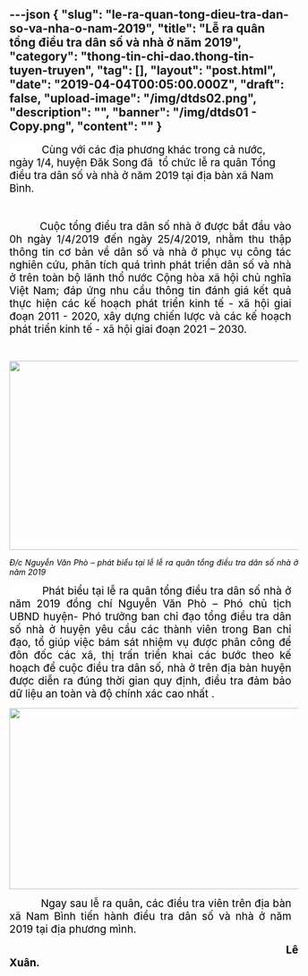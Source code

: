 ---json
{
    "slug": "le-ra-quan-tong-dieu-tra-dan-so-va-nha-o-nam-2019",
    "title": "Lễ ra quân tổng điều tra dân số và nhà ở năm 2019",
    "category": "thong-tin-chi-dao.thong-tin-tuyen-truyen",
    "tag": [],
    "layout": "post.html",
    "date": "2019-04-04T00:05:00.000Z",
    "draft": false,
    "upload-image": "/img/dtds02.png",
    "description": "",
    "banner": "/img/dtds01 - Copy.png",
    "__content__": ""
}
---
<p style="margin-right:.2pt"><span style="font-size:14.0pt"><span style="background-color:white"><span style="color:black">&nbsp; &nbsp; &nbsp; &nbsp; &nbsp; &nbsp;C&ugrave;ng với c&aacute;c địa phương kh&aacute;c trong cả nước, ng&agrave;y 1/4, huyện Đăk Song đ&atilde; &nbsp;tổ chức lễ ra qu&acirc;n Tổng điều tra d&acirc;n số v&agrave; nh&agrave; ở năm 2019 tại địa b&agrave;n x&atilde; Nam B&igrave;nh.</span></span></span></p>

<p style="margin-right:-9.0pt">&nbsp;</p>

<p style="margin-right:.2pt; text-align:justify"><span style="font-size:14.0pt"><span style="color:black">&nbsp; &nbsp; &nbsp; &nbsp; &nbsp;Cuộc tổng điều tra d&acirc;n số nh&agrave; ở được bắt đầu v&agrave;o 0h ng&agrave;y 1/4/2019 đến ng&agrave;y 25/4/2019,</span></span><span style="font-size:14.0pt"><span style="color:black"> nhằm thu thập th&ocirc;ng tin cơ bản về d&acirc;n số v&agrave; nh&agrave; ở phục vụ c&ocirc;ng t&aacute;c nghi&ecirc;n cứu, ph&acirc;n t&iacute;ch qu&aacute; tr&igrave;nh ph&aacute;t triển d&acirc;n số v&agrave; nh&agrave; ở tr&ecirc;n to&agrave;n bộ l&atilde;nh thổ nước Cộng h&ograve;a x&atilde; hội chủ nghĩa Việt Nam; đ&aacute;p ứng nhu cầu th&ocirc;ng tin đ&aacute;nh gi&aacute; kết quả thực hiện c&aacute;c kế hoạch ph&aacute;t triển kinh tế - x&atilde; hội giai đoạn 2011 - 2020, x&acirc;y dựng chiến lược v&agrave; c&aacute;c kế hoạch ph&aacute;t triển kinh tế - x&atilde; hội giai đoạn 2021 &ndash; 2030.</span></span></p>

<p style="margin-right:-9.0pt; text-align:justify">&nbsp;</p>

<p style="margin-right:-9.0pt; text-align:justify"><span style="font-size:14.0pt"><span style="background-color:white"><span style="color:black"><img src="file:///C:\Users\PHANTR~1\AppData\Local\Temp\msohtmlclip1\01\clip_image002.jpg" style="height:338px; width:563px" /></span></span></span></p>

<p style="margin-right:-9.0pt; text-align:justify"><em><span style="background-color:white"><span style="color:black">Đ/c Nguyễn Văn Ph&ograve; &ndash; ph&aacute;t biểu tại lễ lễ ra qu&acirc;n tổng điều tra d&acirc;n số nh&agrave; ở năm 2019</span></span></em></p>

<p style="margin-right:.2pt; text-align:justify"><span style="font-size:14.0pt"><span style="background-color:white"><span style="color:black">&nbsp; &nbsp; &nbsp; &nbsp; &nbsp; Ph&aacute;t biểu tại lễ ra qu&acirc;n tổng điều tra d&acirc;n số nh&agrave; ở năm 2019 đồng ch&iacute; Nguyễn Văn Ph&ograve; &ndash; Ph&oacute; chủ tịch UBND huyện- Ph&oacute; trưởng ban chỉ đạo tổng điều tra d&acirc;n số nh&agrave; ở huyện </span></span></span><span style="font-size:14.0pt"><span style="color:black">y&ecirc;u cầu c&aacute;c th&agrave;nh vi&ecirc;n trong Ban chỉ đạo, tổ gi&uacute;p việc b&aacute;m s&aacute;t nhiệm vụ được ph&acirc;n c&ocirc;ng để đ&ocirc;n đốc c&aacute;c x&atilde;, thị trấn triển khai c&aacute;c bước theo kế hoạch để cuộc điều tra d&acirc;n số, nh&agrave; ở tr&ecirc;n địa b&agrave;n huyện được diễn ra đ&uacute;ng thời gian quy định, điều tra đảm bảo dữ liệu an to&agrave;n v&agrave; độ ch&iacute;nh x&aacute;c cao nhất .</span></span></p>

<p style="margin-right:-9.0pt; text-align:justify"><span style="font-size:14.0pt"><span style="color:black"><img src="file:///C:\Users\PHANTR~1\AppData\Local\Temp\msohtmlclip1\01\clip_image004.jpg" style="height:324px; width:552px" /></span></span></p>

<p style="margin-right:.2pt; text-align:justify"><span style="font-size:14.0pt"><span style="color:black">&nbsp; &nbsp; &nbsp; &nbsp; &nbsp; Ngay sau lễ ra qu&acirc;n, c&aacute;c điều tra vi&ecirc;n tr&ecirc;n địa b&agrave;n x&atilde; </span></span><span style="font-size:14.0pt"><span style="background-color:white"><span style="color:black">Nam B&igrave;nh tiến h&agrave;nh </span></span></span><span style="font-size:14.0pt"><span style="color:black">điều tra d&acirc;n số v&agrave; nh&agrave; ở năm 2019 tại địa phương m&igrave;nh.</span></span></p>

<p style="margin-right:-9.0pt; text-align:justify"><span style="font-size:14.0pt"><span style="color:black">&nbsp;&nbsp;&nbsp;&nbsp;&nbsp;&nbsp;&nbsp;&nbsp;&nbsp;&nbsp;&nbsp;&nbsp;&nbsp;&nbsp;&nbsp;&nbsp;&nbsp;&nbsp;&nbsp;&nbsp;&nbsp;&nbsp;&nbsp;&nbsp;&nbsp;&nbsp;&nbsp;&nbsp;&nbsp;&nbsp;&nbsp;&nbsp;&nbsp;&nbsp;&nbsp;&nbsp;&nbsp;&nbsp;&nbsp;&nbsp;&nbsp;&nbsp;&nbsp;&nbsp;&nbsp;&nbsp;&nbsp;&nbsp;&nbsp;&nbsp;&nbsp;&nbsp;&nbsp;&nbsp;&nbsp;&nbsp;&nbsp;&nbsp;&nbsp;&nbsp;&nbsp;&nbsp;&nbsp;&nbsp;&nbsp;&nbsp;&nbsp;&nbsp;&nbsp;&nbsp;&nbsp;&nbsp;&nbsp;&nbsp;&nbsp;&nbsp;&nbsp;&nbsp;&nbsp;&nbsp;&nbsp;&nbsp;&nbsp;&nbsp;&nbsp; <strong>L&ecirc; Xu&acirc;n.</strong></span></span></p>
